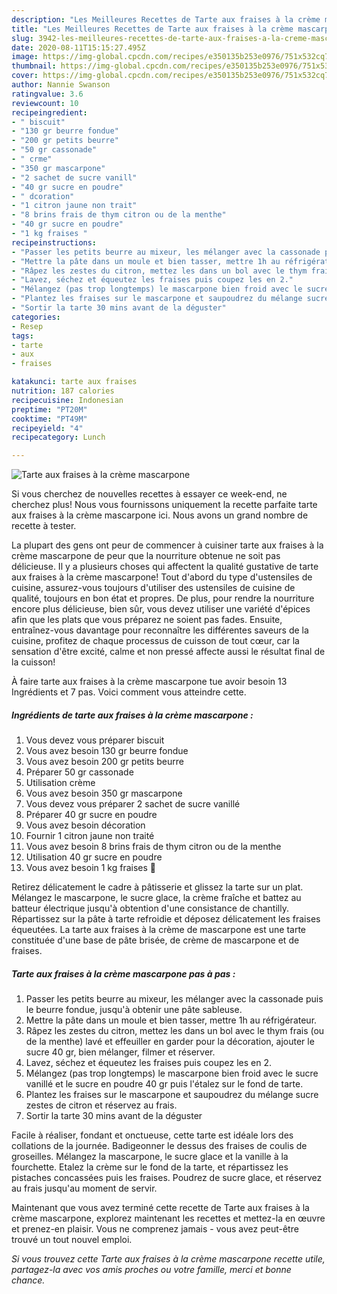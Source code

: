 ```yaml
---
description: "Les Meilleures Recettes de Tarte aux fraises à la crème mascarpone"
title: "Les Meilleures Recettes de Tarte aux fraises à la crème mascarpone"
slug: 3942-les-meilleures-recettes-de-tarte-aux-fraises-a-la-creme-mascarpone
date: 2020-08-11T15:15:27.495Z
image: https://img-global.cpcdn.com/recipes/e350135b253e0976/751x532cq70/tarte-aux-fraises-a-la-creme-mascarpone-photo-principale-de-la-recette.jpg
thumbnail: https://img-global.cpcdn.com/recipes/e350135b253e0976/751x532cq70/tarte-aux-fraises-a-la-creme-mascarpone-photo-principale-de-la-recette.jpg
cover: https://img-global.cpcdn.com/recipes/e350135b253e0976/751x532cq70/tarte-aux-fraises-a-la-creme-mascarpone-photo-principale-de-la-recette.jpg
author: Nannie Swanson
ratingvalue: 3.6
reviewcount: 10
recipeingredient:
- " biscuit"
- "130 gr beurre fondue"
- "200 gr petits beurre"
- "50 gr cassonade"
- " crme"
- "350 gr mascarpone"
- "2 sachet de sucre vanill"
- "40 gr sucre en poudre"
- " dcoration"
- "1 citron jaune non trait"
- "8 brins frais de thym citron ou de la menthe"
- "40 gr sucre en poudre"
- "1 kg fraises "
recipeinstructions:
- "Passer les petits beurre au mixeur, les mélanger avec la cassonade puis le beurre fondue, jusqu&#39;à obtenir une pâte sableuse."
- "Mettre la pâte dans un moule et bien tasser, mettre 1h au réfrigérateur."
- "Râpez les zestes du citron, mettez les dans un bol avec le thym frais (ou de la menthe) lavé et effeuiller en garder pour la décoration, ajouter le sucre 40 gr, bien mélanger, filmer et réserver."
- "Lavez, séchez et équeutez les fraises puis coupez les en 2."
- "Mélangez (pas trop longtemps) le mascarpone bien froid avec le sucre vanillé et le sucre en poudre 40 gr puis l&#39;étalez sur le fond de tarte."
- "Plantez les fraises sur le mascarpone et saupoudrez du mélange sucre zestes de citron et réservez au frais."
- "Sortir la tarte 30 mins avant de la déguster"
categories:
- Resep
tags:
- tarte
- aux
- fraises

katakunci: tarte aux fraises 
nutrition: 187 calories
recipecuisine: Indonesian
preptime: "PT20M"
cooktime: "PT49M"
recipeyield: "4"
recipecategory: Lunch

---
```



![Tarte aux fraises à la crème mascarpone](https://img-global.cpcdn.com/recipes/e350135b253e0976/751x532cq70/tarte-aux-fraises-a-la-creme-mascarpone-photo-principale-de-la-recette.jpg)

Si vous cherchez de nouvelles recettes à essayer ce week-end, ne cherchez plus! Nous vous fournissons uniquement la recette parfaite tarte aux fraises à la crème mascarpone ici. Nous avons un grand nombre de recette à tester.

La plupart des gens ont peur de commencer à cuisiner tarte aux fraises à la crème mascarpone de peur que la nourriture obtenue ne soit pas délicieuse. Il y a plusieurs choses qui affectent la qualité gustative de tarte aux fraises à la crème mascarpone! Tout d'abord du type d'ustensiles de cuisine, assurez-vous toujours d'utiliser des ustensiles de cuisine de qualité, toujours en bon état et propres. De plus, pour rendre la nourriture encore plus délicieuse, bien sûr, vous devez utiliser une variété d'épices afin que les plats que vous préparez ne soient pas fades. Ensuite, entraînez-vous davantage pour reconnaître les différentes saveurs de la cuisine, profitez de chaque processus de cuisson de tout cœur, car la sensation d'être excité, calme et non pressé affecte aussi le résultat final de la cuisson!

<!--inarticleads1-->

À faire tarte aux fraises à la crème mascarpone tue avoir besoin 13 Ingrédients et 7 pas. Voici comment vous atteindre cette.

##### Ingrédients de tarte aux fraises à la crème mascarpone :

1. Vous devez vous préparer  biscuit
1. Vous avez besoin 130 gr beurre fondue
1. Vous avez besoin 200 gr petits beurre
1. Préparer 50 gr cassonade
1. Utilisation  crème
1. Vous avez besoin 350 gr mascarpone
1. Vous devez vous préparer 2 sachet de sucre vanillé
1. Préparer 40 gr sucre en poudre
1. Vous avez besoin  décoration
1. Fournir 1 citron jaune non traité
1. Vous avez besoin 8 brins frais de thym citron ou de la menthe
1. Utilisation 40 gr sucre en poudre
1. Vous avez besoin 1 kg fraises 🍓


Retirez délicatement le cadre à pâtisserie et glissez la tarte sur un plat. Mélangez le mascarpone, le sucre glace, la crème fraîche et battez au batteur électrique jusqu&#39;à obtention d&#39;une consistance de chantilly. Répartissez sur la pâte à tarte refroidie et déposez délicatement les fraises équeutées. La tarte aux fraises à la crème de mascarpone est une tarte constituée d&#39;une base de pâte brisée, de crème de mascarpone et de fraises. 

<!--inarticleads2-->

##### Tarte aux fraises à la crème mascarpone pas à pas :

1. Passer les petits beurre au mixeur, les mélanger avec la cassonade puis le beurre fondue, jusqu&#39;à obtenir une pâte sableuse.
1. Mettre la pâte dans un moule et bien tasser, mettre 1h au réfrigérateur.
1. Râpez les zestes du citron, mettez les dans un bol avec le thym frais (ou de la menthe) lavé et effeuiller en garder pour la décoration, ajouter le sucre 40 gr, bien mélanger, filmer et réserver.
1. Lavez, séchez et équeutez les fraises puis coupez les en 2.
1. Mélangez (pas trop longtemps) le mascarpone bien froid avec le sucre vanillé et le sucre en poudre 40 gr puis l&#39;étalez sur le fond de tarte.
1. Plantez les fraises sur le mascarpone et saupoudrez du mélange sucre zestes de citron et réservez au frais.
1. Sortir la tarte 30 mins avant de la déguster


Facile à réaliser, fondant et onctueuse, cette tarte est idéale lors des collations de la journée. Badigeonner le dessus des fraises de coulis de groseilles. Mélangez la mascarpone, le sucre glace et la vanille à la fourchette. Etalez la crème sur le fond de la tarte, et répartissez les pistaches concassées puis les fraises. Poudrez de sucre glace, et réservez au frais jusqu&#39;au moment de servir. 

<!--inarticleads1-->

<p>
Maintenant que vous avez terminé cette recette de Tarte aux fraises à la crème mascarpone, explorez maintenant les recettes et mettez-la en œuvre et prenez-en plaisir. Vous ne comprenez jamais - vous avez peut-être trouvé un tout nouvel emploi.
</p>

<p>
<i>Si vous trouvez cette Tarte aux fraises à la crème mascarpone recette utile, partagez-la avec vos amis proches ou votre famille, merci et bonne chance.</i>
</p>
